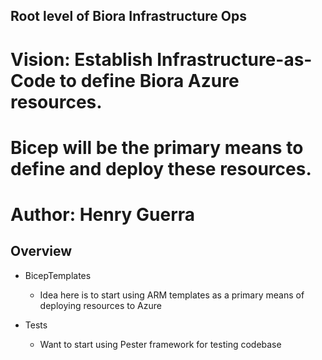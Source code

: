 ## Root level of Biora Infrastructure Ops 
# Vision: Establish Infrastructure-as-Code to define Biora Azure resources.
#         Bicep will be the primary means to define and deploy these resources. 
# Author: Henry Guerra

## Overview
- BicepTemplates
    - Idea here is to start using ARM templates as a primary means of deploying resources to Azure
    
- Tests
    - Want to start using Pester framework for testing codebase
